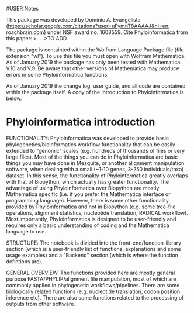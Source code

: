 #USER Notes

This package was developed by Dominic A. Evangelista (https://scholar.google.com/citations?user=uFymnT8AAAAJ&hl=en; roachbrain.com) under NSF award no. 1608559. Cite Phyloinformatica from this paper: >.....>TO ADD

The package is containted within the Wolfram Language Package file (file extension "wl"). To use this file you must open with Wolfram Mathematica. As of January 2019 the package has only been tested with Mathematica V.10 and V.9. Be aware that other versions of Mathematica may produce errors in some Phyloinformatica functions.

As of January 2019 the change log, user guide, and all code are contained within the package itself. A copy of the introduction to Phyloinformatica is below.

# Phyloinformatica introduction

FUNCTIONALITY: Phyloinformatica was developed to provide basic phylogenetics/bioinformatics workflow functionality that can be easily extended to "genomic" scales (e.g. hundreds of thousands of files or very large files). Most of the things you can do in Phyloinformatica are basic things you may have done in Mesquite, or another alignment manipulation software, when dealing with a small (~1-10 genes, 3-250 individuals/taxa) dataset. In this sense, the functionality of Phyloinformatica greatly overlaps with that of Biopython, which actually has greater functionality. The advantage of using Phyloinformatica over Biopython are mostly Mathematica specific (i.e. if you prefer the Mathematica interface or programming language). However, there is some other functionality provided by Phyloinformatica and not in Biopython (e.g. some tree-file operations, alignment statistics, nucleotide translation, RADICAL workflow). Most importantly,  Phyloinformatica is designed to be user-friendly and requires only a basic understanding of coding and the Mathematica language to use.

STRUCTURE: The notebook is divided into the front-end/function-library section (which is a user-friendly list of functions, explanations and some usage examples) and a "Backend" section (which is where the function defintions are).

GENERAL OVERVIEW: The functions provided here are mostly general purpose FASTA/PHYLIP/alignment file manipulation, most of which are commonly applied in phylogenetic workflows/pipelines. There are some biologically related functions (e.g. nucleotide translation, codon position inference etc). There are also some functions related to the processing of outputs from other software. 

